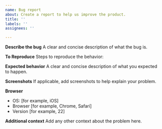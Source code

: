 ```yaml
---
name: Bug report
about: Create a report to help us improve the product.
title: ''
labels: ''
assignees: ''

---
```


**Describe the bug**
A clear and concise description of what the bug is.

**To Reproduce**
Steps to reproduce the behavior:

<!--
  If possible, share a runnable snippet on StackBlitz by following the steps below:

  1. Find an example in [the documentation](http://www.telerik.com/kendo-angular-ui/components/) that looks similar to your case.
  2. Open it in StackBlitz by using the **OPEN IN STACKBLITZ** button.
  3. Modify the snippet so that the issue is reproducible in it. Try to include the minimum amount of code possible.
  4. Save the snippet by using the blue **FORK** button at the top.
  5. Copy the link from the address bar of the browser.
-->

**Expected behavior**
A clear and concise description of what you expected to happen.

**Screenshots**
If applicable, add screenshots to help explain your problem.

**Browser**
 - OS: [for example, iOS]
 - Browser [for example, Chrome, Safari]
 - Version [for example, 22]

**Additional context**
Add any other context about the problem here.

<!--
  For local projects, paste the output from `npm ls --depth 0` below.
  Omit this step if the problem is reproducible on our demo site.

  Be sure to wrap the output in a code block, for example:
  ```
  <insert output here>
  ```
-->
